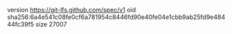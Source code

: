 version https://git-lfs.github.com/spec/v1
oid sha256:6a4e541c08fe0cf6a781954c8446fd90e40fe04e1cbb9ab25fd9e48444fc39f5
size 27007
